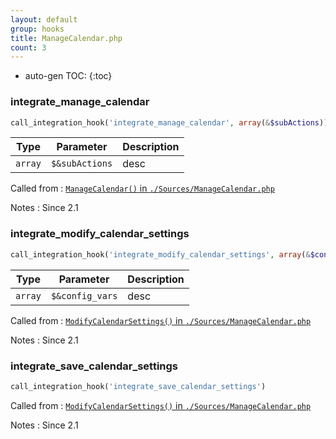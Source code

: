 ```yaml
---
layout: default
group: hooks
title: ManageCalendar.php
count: 3
---
```

* auto-gen TOC:
{:toc}
### integrate_manage_calendar

```php
call_integration_hook('integrate_manage_calendar', array(&$subActions))
```

Type|Parameter|Description
---|---|---
`array`|`$&subActions`|desc

Called from
: [`ManageCalendar()` in `./Sources/ManageCalendar.php`](../docs/managecalendar.html#managecalendar)

Notes
: Since 2.1

### integrate_modify_calendar_settings

```php
call_integration_hook('integrate_modify_calendar_settings', array(&$config_vars))
```

Type|Parameter|Description
---|---|---
`array`|`$&config_vars`|desc

Called from
: [`ModifyCalendarSettings()` in `./Sources/ManageCalendar.php`](../docs/managecalendar.html#modifycalendarsettings)

Notes
: Since 2.1

### integrate_save_calendar_settings

```php
call_integration_hook('integrate_save_calendar_settings')
```


Called from
: [`ModifyCalendarSettings()` in `./Sources/ManageCalendar.php`](../docs/managecalendar.html#modifycalendarsettings)

Notes
: Since 2.1

